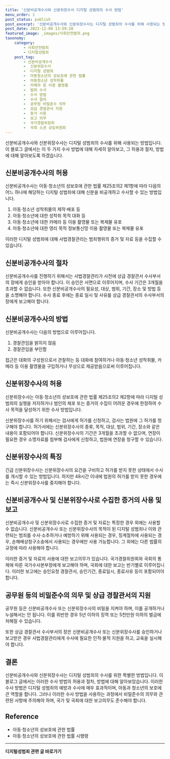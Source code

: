 ```yaml
---
title: '신분비공개수사와 신분위장수사 디지털 성범죄의 수사 방법'
menu_order: 1
post_status: publish
post_excerpt: '신분비공개수사와 신분위장수사는 디지털 성범죄의 수사를 위해 사용되는 방법입니다. 이 블로그 글에서는 이 두 가지 수사 방법에 대해 자세히 알아보고, 그 허용과 절차, 방법에 대해 알아보도록 하겠습니다.'
post_date: 2023-12-09 13:59:20
featured_image: _images/사회안전범죄.png
taxonomy:
    category:
        - 사회안전범죄
        - 디지털성범죄
    post_tag:
        - 신분비공개수사
        -  신분위장수사
        -  디지털 성범죄
        -  아동청소년의 성보호에 관한 법률
        -  아동청소년 성착취물
        -  카메라 등 이용 촬영물
        -  범죄 수사
        -  수사 방법
        -  수사 절차
        -  공무원 비밀준수 의무
        -  상급 경찰관서 지원
        -  증거 사용
        -  보고 의무
        -  국가경찰위원회
        -  국회 소관 상임위원회
---
```



신분비공개수사와 신분위장수사는 디지털 성범죄의 수사를 위해 사용되는 방법입니다. 이 블로그 글에서는 이 두 가지 수사 방법에 대해 자세히 알아보고, 그 허용과 절차, 방법에 대해 알아보도록 하겠습니다.

## 신분비공개수사의 허용

신분비공개수사는 아동·청소년의 성보호에 관한 법률 제25조의2 제1항에 따라 다음의 어느 하나에 해당하는 디지털 성범죄에 대해 신분을 비공개하고 수사할 수 있는 방법입니다.

1. 아동·청소년 성착취물의 제작·배포 등
2. 아동·청소년에 대한 성착취 목적 대화 등
3. 아동·청소년에 대한 카메라 등 이용 촬영물 또는 복제물 유포
4. 아동·청소년에 대한 영리 목적 정보통신망 이용 촬영물 또는 복제물 유포

이러한 디지털 성범죄에 대해 사법경찰관리는 범죄행위의 증거 및 자료 등을 수집할 수 있습니다.

## 신분비공개수사의 절차

신분비공개수사를 진행하기 위해서는 사법경찰관리가 사전에 상급 경찰관서 수사부서의 장에게 승인을 받아야 합니다. 이 승인은 서면으로 이루어지며, 수사 기간은 3개월을 초과할 수 없습니다. 또한 신분비공개수사의 필요성, 대상, 범위, 기간, 장소 및 방법 등을 소명해야 합니다. 수사 종료 후에는 종료 일시 및 사유를 상급 경찰관서의 수사부서의 장에게 보고해야 합니다.

## 신분비공개수사의 방법

신분비공개수사는 다음의 방법으로 이루어집니다.

1. 경찰관임을 밝히지 않음
2. 경찰관임을 부인함

접근은 대화의 구성원으로서 관찰하는 등 대화에 참여하거나 아동·청소년 성착취물, 카메라 등 이용 촬영물을 구입하거나 무상으로 제공받음으로써 이루어집니다.

## 신분위장수사의 허용

신분위장수사는 아동·청소년의 성보호에 관한 법률 제25조의2 제2항에 따라 디지털 성범죄의 실행을 저지하거나 범인의 체포 또는 증거의 수집이 어려운 경우에 한정하여 수사 목적을 달성하기 위한 수사 방법입니다.

신분위장수사를 하기 위해서는 검사에게 허가를 신청하고, 검사는 법원에 그 허가를 청구해야 합니다. 허가서에는 신분위장수사의 종류, 목적, 대상, 범위, 기간, 장소와 같은 내용이 포함되어야 합니다. 신분위장수사의 기간은 3개월을 초과할 수 없으며, 연장이 필요한 경우 소명자료를 첨부해 검사에게 신청하고, 법원에 연장을 청구할 수 있습니다.

## 신분위장수사의 특징

긴급 신분위장수사는 신분위장수사의 요건을 구비하고 허가를 받지 못한 상태에서 수사를 개시할 수 있는 방법입니다. 하지만 48시간 이내에 법원의 허가를 받지 못한 경우에는 즉시 신분위장수사를 중지해야 합니다.

## 신분비공개수사 및 신분위장수사로 수집한 증거의 사용 및 보고

신분비공개수사 및 신분위장수사로 수집한 증거 및 자료는 특정한 경우 외에는 사용할 수 없습니다. 신분비공개수사 또는 신분위장수사의 목적이 된 디지털 성범죄나 이와 관련되는 범죄를 수사·소추하거나 예방하기 위해 사용되는 경우, 징계절차에 사용되는 경우, 손해배상청구소송에서 사용되는 경우에만 사용 가능합니다. 그 외에는 다른 법률의 규정에 따라 사용해야 합니다.

이러한 증거 및 자료의 사용에 대한 보고의무가 있습니다. 국가경찰위원회와 국회의 통제에 따른 국가수사본부장에게 보고해야 하며, 국회에 대한 보고는 반기별로 이루어집니다. 이러한 보고에는 승인요청 경찰관서, 승인기간, 종료일시, 종료사유 등이 포함되어야 합니다.

## 공무원 등의 비밀준수의 의무 및 상급 경찰관서의 지원

공무원 등은 신분비공개수사 또는 신분위장수사의 비밀을 지켜야 하며, 이를 공개하거나 누설해서는 안 됩니다. 이를 위반한 경우 5년 이하의 징역 또는 5천만원 이하의 벌금에 처해질 수 있습니다.

또한 상급 경찰관서 수사부서의 장은 신분비공개수사 또는 신분위장수사를 승인하거나 보고받은 경우 사법경찰관리에게 수사에 필요한 인적·물적 지원을 하고, 교육을 실시해야 합니다.

## 결론

신분비공개수사와 신분위장수사는 디지털 성범죄의 수사를 위한 특별한 방법입니다. 이 블로그 글에서는 이러한 수사 방법의 허용과 절차, 방법에 대해 알아보았습니다. 이러한 수사 방법은 디지털 성범죄의 예방과 수사에 매우 효과적이며, 아동과 청소년의 보호에 큰 역할을 합니다. 그러나 이러한 수사 방법을 사용하는 과정에서 비밀준수의 의무와 관련된 사항에 주의해야 하며, 국가 및 국회에 대한 보고의무도 준수해야 합니다.

## Reference
- 아동·청소년의 성보호에 관한 법률
- 아동·청소년의 성보호에 관한 법률 시행령
<!-- wp:separator -->
<hr class="wp-block-separator has-alpha-channel-opacity"/>
<!-- /wp:separator -->

<!-- wp:group {"backgroundColor":"base","layout":{"type":"constrained"}} -->
<div class="wp-block-group has-base-background-color has-background"><!-- wp:paragraph {"align":"center","fontSize":"medium"} -->
<p class="has-text-align-center has-large-font-size"><strong>디지털성범죄 관련 글 바로가기</strong></p>
<!-- /wp:paragraph -->


<!-- wp:latest-posts
{"categories":[{"id":28090,"count":19,"description":"","link":"https://uknowlaw.com/category/%eb%94%94%ec%a7%80%ed%84%b8%ec%84%b1%eb%b2%94%ec%a3%84/","name":"디지털성범죄","slug":"디지털성범죄","taxonomy":"category","parent":0,"meta":[],"_links":{"self":[{"href":"https://uknowlaw.com/wp-json/wp/v2/categories/28090"}],"collection":[{"href":"https://uknowlaw.com/wp-json/wp/v2/categories"}],"about":[{"href":"https://uknowlaw.com/wp-json/wp/v2/taxonomies/category"}],"wp:post_type":[{"href":"https://uknowlaw.com/wp-json/wp/v2/posts?categories=28090"}],"curies":[{"name":"wp","href":"https://api.w.org/{rel}","templated":true}]}}],"postsToShow":100,"excerptLength":28,"postLayout":"grid","columns":2,"featuredImageAlign":"left","featuredImageSizeSlug":"large","fontSize":"small"} /--></div>
<!-- /wp:group -->